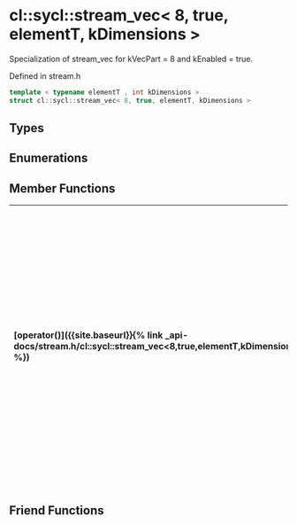 ---
---
# cl::sycl::stream_vec< 8, true, elementT, kDimensions >

Specialization of stream_vec for kVecPart = 8 and kEnabled = true. 

Defined in stream.h

```cpp
template < typename elementT , int kDimensions >
struct cl::sycl::stream_vec< 8, true, elementT, kDimensions >
```

## Types

## Enumerations

## Member Functions

| [operator()]({{site.baseurl}}{% link _api-docs/stream.h/cl::sycl::stream_vec<8,true,elementT,kDimensions>/functions/operator()/index.md %}) | Inline function call operator that streams part of the vec to a stream object. This function call operator streams the s0, s1, s2, s3, s4, s5, s6 and s7 element of the vec object.  |
| :--- | :--- |


## Friend Functions

